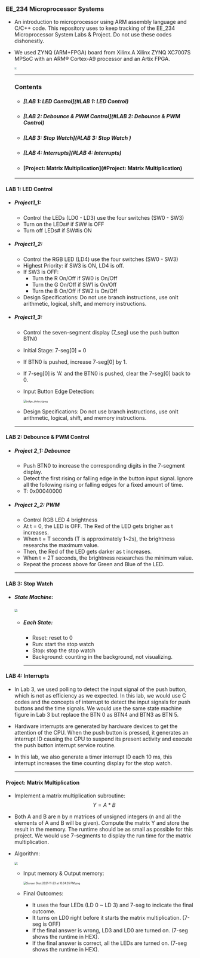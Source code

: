 ### EE_234 **Microprocessor Systems**

- An introduction to microprocessor using ARM assembly language and C/C++ code. This repository uses to keep tracking of the EE_234 Microprocessor System Labs & Project. Do not use these codes dishonestly.

- We used ZYNQ (ARM+FPGA) board from Xilinx.A Xilinx ZYNQ XC7007S MPSoC with an ARM® Cortex-A9 processor and an Artix FPGA.

  <img src="https://github.com/wantingw/Storage/blob/master/blackboard.png?raw=true" style="zoom: 33%;" />

  ---

  ### Contents
  
  - ##### [LAB 1: LED Control](#LAB 1: LED Control)
  
  - ##### [LAB 2: Debounce & PWM Control](#LAB 2: Debounce & PWM Control)
  
  - ##### [LAB 3: Stop Watch](#LAB 3: Stop Watch )
  
  - ##### [LAB 4: Interrupts](#LAB 4: Interrupts)
  
  - #### [Project: Matrix Multiplication](#Project: Matrix Multiplication)
  
  ---
  
  

#### LAB 1: LED Control

- ##### Project1_1:

  - Control the LEDs (LD0 - LD3) use the four switches (SW0 - SW3)
  - Turn on the LEDs# if SW# is OFF
  - Turn off LEDs# if SW#is ON

- ##### Project1_2:

  - Control the RGB LED (LD4) use the four switches (SW0 - SW3)
  - Highest Priority: if SW3 is ON, LD4 is off.
  - If SW3 is OFF:
    - Turn the R On/Off if SW0 is On/Off
    - Turn the G On/Off if SW1 is On/Off
    - Turn the B On/Off if SW2 is On/Off
  - Design Specifications: Do not use branch instructions, use onlt arithmetic, logical, shift, and memory instructions.

- ##### Project1_3:

  - Control the seven-segment display (7_seg) use the push button BTN0

  - Initial Stage: 7-seg[0] = 0

  - If BTN0 is pushed, increase 7-seg[0] by 1.

  - If 7-seg[0] is 'A' and the BTN0 is pushed, clear the 7-seg[0] back to 0.

  - Input Button Edge Detection:

    <img src="https://github.com/wantingw/Storage/blob/master/edge_detecr.jpeg?raw=true" alt="edge_detecr.jpeg" style="zoom:50%;" />

  - Design Specifications: Do not use branch instructions, use onlt arithmetic, logical, shift, and memory instructions.

  ---

  

#### LAB 2: Debounce & PWM Control

- ##### Project 2_1: Debounce

  - Push BTN0 to increase the corresponding digits in the 7-segment display.
  - Detect the first rising or falling edge in the button input signal. Ignore all the following rising or falling edges for a fixed amount of time.
  - T: 0x00040000

- ##### Project 2_2: PWM

  - Control RGB LED 4 brightness
  - At t = 0, the LED is OFF. The Red of the LED gets brigher as t increases.
  - When t = T seconds (T is approximately 1~2s), the brightness researchs the maximum value.
  - Then, the Red of the LED gets darker as t increases.
  - When t = 2T seconds, the brightness researches the minimum value.
  - Repeat the process above for Green and Blue of the LED.

  ---

  

#### LAB 3: Stop Watch 

- ##### State Machine:

  <img src="https://github.com/wantingw/Storage/blob/master/state_machine.jpeg?raw=true" style="zoom: 50%;" />

  - ##### Each State:

    - Reset: reset to 0
    - Run: start the stop watch
    - Stop: stop the stop watch
    - Background: counting in the background, not visualizing. 

    ---

    

#### LAB 4: Interrupts

- In Lab 3, we used polling to detect the input signal of the push button, which is not as efficiency as we expected. In this lab, we would use C codes and the concepts of interrupt to detect the input signals for push buttons and the time signals. We would use the same state machine figure in Lab 3 but replace the BTN 0 as BTN4 and BTN3 as BTN 5.

- Hardware interrupts are generated by hardware devices to get the attention of the CPU. When the push button is pressed, it generates an interrupt ID causing the CPU to suspend its present activity and execute the push button interrupt service routine. 

- In this lab, we also generate a timer interrupt ID each 10 ms, this interrupt increases the time counting display for the stop watch.

  ---

  

#### Project: Matrix Multiplication

- Implement a matrix multiplication subroutine:
  $$
  Y = A * B
  $$

- Both A and B are n by n matrices of unsigned integers (n and all the elements of A and B will be given). Compute the matrix Y and store the result in the memory. The runtime should be as small as possible for this project. We would use 7-segments to display the run time for the matrix multiplication.

- Algorithm:

  <img src="https://raw.githubusercontent.com/wantingw/Storage/0a4d7078362edc7c463a77b4b603e592dae7ead8/Screen%20Shot%202021-11-23%20at%2010.31.55%20PM.png" style="zoom:50%;" />

  - Input memory & Output memory:

    <img src="https://github.com/wantingw/Storage/blob/master/Screen%20Shot%202021-11-23%20at%2010.34.55%20PM.png?raw=true" alt="Screen Shot 2021-11-23 at 10.34.55 PM.png" style="zoom:50%;" />

    

  - Final Outcomes:
    - It uses the four LEDs (LD 0 ~ LD 3) and 7-seg to indicate the final outcome.
    - It turns on LD0 right before it starts the matrix multiplication. (7-seg 
      is OFF)
    - If the final answer is wrong, LD3 and LD0 are turned on. (7-seg 
      shows the runtime in HEX).
    - If the final answer is correct, all the LEDs are turned on. (7-seg 
      shows the runtime in HEX).
